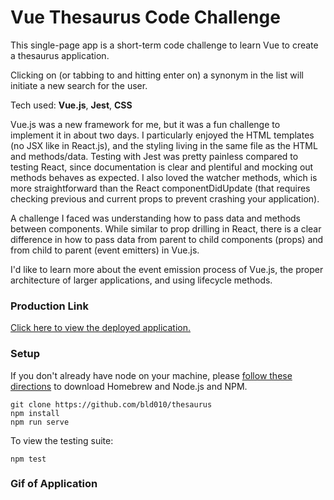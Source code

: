 # Vue Thesaurus Code Challenge

This single-page app is a short-term code challenge to learn Vue to create a thesaurus application. 

Clicking on (or tabbing to and hitting enter on) a synonym in the list will initiate a new search for the user. 

Tech used: **Vue.js**, **Jest**, **CSS**

Vue.js was a new framework for me, but it was a fun challenge to implement it in about two days. I particularly enjoyed the HTML templates (no JSX like in React.js), and the styling living in the same file as the HTML and methods/data. Testing with Jest was pretty painless compared to testing React, since documentation is clear and plentiful and mocking out methods behaves as expected. I also loved the watcher methods, which is more straightforward than the React componentDidUpdate (that requires checking previous and current props to prevent crashing your application). 

A challenge I faced was understanding how to pass data and methods between components. While similar to prop drilling in React, there is a clear difference in how to pass data from parent to child components (props) and from child to parent (event emitters) in Vue.js. 

I'd like to learn more about the event emission process of Vue.js, the proper architecture of larger applications, and using lifecycle methods. 

### Production Link

[Click here to view the deployed application.]()

### Setup

If you don't already have node on your machine, please [follow these directions](https://treehouse.github.io/installation-guides/mac/node-mac.html) to download Homebrew and Node.js and NPM.

```
git clone https://github.com/bld010/thesaurus
npm install
npm run serve
```

To view the testing suite: 

```npm test```

### Gif of Application


